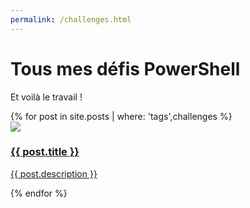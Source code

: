 ```yaml
---
permalink: /challenges.html
---
```


# Tous mes défis PowerShell

Et voilà le travail !

<div class="posts">
    {% for post in site.posts | where: 'tags',challenges %}
        <div>
            <a href="{{ post.url }}">
                <img src="{{ post.image | default: https://images.unsplash.com/photo-1542831371-29b0f74f9713?ixlib=rb-1.2.1&ixid=MnwxMjA3fDB8MHxwaG90by1wYWdlfHx8fGVufDB8fHx8&auto=format&fit=crop&w=1740&q=80 }}" loading="lazy"/>
                <h3>{{ post.title }}</h3>
                <p>{{ post.description }}</p>
            </a>
        </div>
    {% endfor %}
</div>
